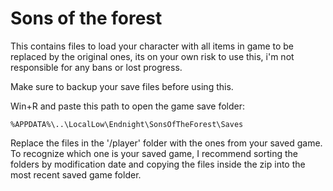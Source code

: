 # Sons of the forest

This contains files to load your character with all items in game to be replaced by the original ones, its on your own risk to use this, i'm not responsible for any bans or lost progress.

Make sure to backup your save files before using this.

Win+R and paste this path to open the game save folder:

```
%APPDATA%\..\LocalLow\Endnight\SonsOfTheForest\Saves
```

Replace the files in the '/player' folder with the ones from your saved game. To recognize which one is your saved game, I recommend sorting the folders by modification date and copying the files inside the zip into the most recent saved game folder.

